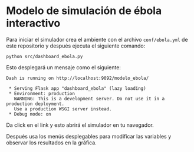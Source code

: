 # Modelo de simulación de ébola interactivo

Para iniciar el simulador crea el ambiente con el archivo `conf/ebola.yml` de este repositorio y después ejecuta el siguiente comando:
```
python src/dashboard_ebola.py
```

Esto desplegará un mensaje como el siguiente:
```
Dash is running on http://localhost:9092/modelo_ebola/

 * Serving Flask app "dashboard_ebola" (lazy loading)
 * Environment: production
   WARNING: This is a development server. Do not use it in a production deployment.
   Use a production WSGI server instead.
 * Debug mode: on
```

Da click en el link y esto abrirá el simulador en tu navegador. 

Después usa los menús desplegables para modificar las variables y observar los resultados en la gráfica.

